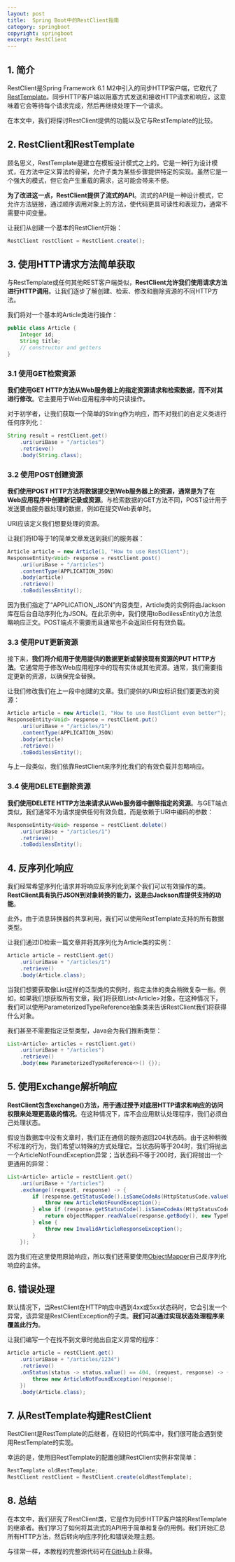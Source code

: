 ```yaml
---
layout: post
title:  Spring Boot中的RestClient指南
category: springboot
copyright: springboot
excerpt: RestClient
---
```


## 1. 简介

RestClient是Spring Framework 6.1 M2中引入的同步HTTP客户端，它取代了[RestTemplate](https://www.baeldung.com/rest-template)。同步HTTP客户端以阻塞方式发送和接收HTTP请求和响应，这意味着它会等待每个请求完成，然后再继续处理下一个请求。

在本文中，我们将探讨RestClient提供的功能以及它与RestTemplate的比较。

## 2. RestClient和RestTemplate

顾名思义，RestTemplate是建立在模板设计模式之上的。它是一种行为设计模式，在方法中定义算法的骨架，允许子类为某些步骤提供特定的实现。虽然它是一个强大的模式，但它会产生重载的需求，这可能会带来不便。

**为了改进这一点，RestClient提供了流式的API**。流式的API是一种设计模式，它允许方法链接，通过顺序调用对象上的方法，使代码更具可读性和表现力，通常不需要中间变量。

让我们从创建一个基本的RestClient开始：

```java
RestClient restClient = RestClient.create();
```

## 3. 使用HTTP请求方法简单获取

与RestTemplate或任何其他REST客户端类似，**RestClient允许我们使用请求方法进行HTTP调用**。让我们逐步了解创建、检索、修改和删除资源的不同HTTP方法。

我们将对一个基本的Article类进行操作：

```java
public class Article {
    Integer id;
    String title;
    // constructor and getters
}
```

### 3.1 使用GET检索资源

**我们使用GET HTTP方法从Web服务器上的指定资源请求和检索数据，而不对其进行修改**。它主要用于Web应用程序中的只读操作。

对于初学者，让我们获取一个简单的String作为响应，而不对我们的自定义类进行任何序列化：

```java
String result = restClient.get()
    .uri(uriBase + "/articles")
    .retrieve()
    .body(String.class);
```

### 3.2 使用POST创建资源

**我们使用POST HTTP方法将数据提交到Web服务器上的资源，通常是为了在Web应用程序中创建新记录或资源**。与检索数据的GET方法不同，POST设计用于发送要由服务器处理的数据，例如在提交Web表单时。

URI应该定义我们想要处理的资源。

让我们将ID等于1的简单文章发送到我们的服务器：

```java
Article article = new Article(1, "How to use RestClient");
ResponseEntity<Void> response = restClient.post()
    .uri(uriBase + "/articles")
    .contentType(APPLICATION_JSON)
    .body(article)
    .retrieve()
    .toBodilessEntity();
```

因为我们指定了“APPLICATION_JSON”内容类型，Article类的实例将由Jackson库在后台自动序列化为JSON。在此示例中，我们使用toBodilessEntity()方法忽略响应正文。POST端点不需要而且通常也不会返回任何有效负载。

### 3.3 使用PUT更新资源

接下来，**我们将介绍用于使用提供的数据更新或替换现有资源的PUT HTTP方法**。它通常用于修改Web应用程序中的现有实体或其他资源。通常，我们需要指定更新的资源，以确保完全替换。

让我们修改我们在上一段中创建的文章。我们提供的URI应标识我们要更改的资源：

```java
Article article = new Article(1, "How to use RestClient even better");
ResponseEntity<Void> response = restClient.put()
    .uri(uriBase + "/articles/1")
    .contentType(APPLICATION_JSON)
    .body(article)
    .retrieve()
    .toBodilessEntity();
```

与上一段类似，我们依靠RestClient来序列化我们的有效负载并忽略响应。

### 3.4 使用DELETE删除资源

**我们使用DELETE HTTP方法来请求从Web服务器中删除指定的资源**。与GET端点类似，我们通常不为请求提供任何有效负载，而是依赖于URI中编码的参数：

```java
ResponseEntity<Void> response = restClient.delete()
    .uri(uriBase + "/articles/1")
    .retrieve()
    .toBodilessEntity();
```

## 4. 反序列化响应

我们经常希望序列化请求并将响应反序列化到某个我们可以有效操作的类。**RestClient具有执行JSON到对象转换的能力，这是由Jackson库提供支持的功能**。

此外，由于消息转换器的共享利用，我们可以使用RestTemplate支持的所有数据类型。

让我们通过ID检索一篇文章并将其序列化为Article类的实例：

```java
Article article = restClient.get()
    .uri(uriBase + "/articles/1")
    .retrieve()
    .body(Article.class);
```

当我们想要获取像List这样的泛型类的实例时，指定主体的类会稍微复杂一些。例如，如果我们想获取所有文章，我们将获取List<Article\>对象。在这种情况下，我们可以使用ParameterizedTypeReference抽象类来告诉RestClient我们将获得什么对象。

我们甚至不需要指定泛型类型，Java会为我们推断类型：

```java
List<Article> articles = restClient.get()
    .uri(uriBase + "/articles")
    .retrieve()
    .body(new ParameterizedTypeReference<>() {});
```

## 5. 使用Exchange解析响应

**RestClient包含exchange()方法，用于通过授予对底层HTTP请求和响应的访问权限来处理更高级的情况**。在这种情况下，库不会应用默认处理程序，我们必须自己处理状态。

假设当数据库中没有文章时，我们正在通信的服务返回204状态码。由于这种稍微不标准的行为，我们希望以特殊的方式处理它。当状态码等于204时，我们将抛出一个ArticleNotFoundException异常；当状态码不等于200时，我们将抛出一个更通用的异常：

```java
List<Article> article = restClient.get()
    .uri(uriBase + "/articles")
    .exchange((request, response) -> {
        if (response.getStatusCode().isSameCodeAs(HttpStatusCode.valueOf(204))) {
            throw new ArticleNotFoundException();
        } else if (response.getStatusCode().isSameCodeAs(HttpStatusCode.valueOf(200))) {
            return objectMapper.readValue(response.getBody(), new TypeReference<>() {});
        } else {
            throw new InvalidArticleResponseException();
        }
    });
```

因为我们在这里使用原始响应，所以我们还需要使用[ObjectMapper](https://www.baeldung.com/jackson-object-mapper-tutorial)自己反序列化响应的主体。

## 6. 错误处理

默认情况下，当RestClient在HTTP响应中遇到4xx或5xx状态码时，它会引发一个异常，该异常是RestClientException的子类。**我们可以通过实现状态处理程序来覆盖此行为**。

让我们编写一个在找不到文章时抛出自定义异常的程序：

```java
Article article = restClient.get()
    .uri(uriBase + "/articles/1234")
    .retrieve()
    .onStatus(status -> status.value() == 404, (request, response) -> {
        throw new ArticleNotFoundException(response);
    })
    .body(Article.class);
```

## 7. 从RestTemplate构建RestClient

RestClient是RestTemplate的后继者，在较旧的代码库中，我们很可能会遇到使用RestTemplate的实现。

幸运的是，使用旧RestTemplate的配置创建RestClient实例非常简单：

```java
RestTemplate oldRestTemplate;
RestClient restClient = RestClient.create(oldRestTemplate);
```

## 8. 总结

在本文中，我们研究了RestClient类，它是作为同步HTTP客户端的RestTemplate的继承者。我们学习了如何将其流式的API用于简单和复杂的用例。我们开始汇总所有HTTP方法，然后转向响应序列化和错误处理主题。

与往常一样，本教程的完整源代码可在[GitHub](https://github.com/tuyucheng7/taketoday-tutorial4j/tree/master/spring-boot-modules/spring-boot-3)上获得。